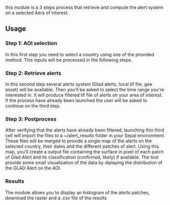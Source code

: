 this module is a 3 steps process that retrieve and compute the alert system on a selected Aera of interest.

## Usage

### Step 1: AOI selection
In this first step you need to select a country using one of the provided method. This inputs will be processed in the following steps.

### Step 2: Retrieve alerts

In this second step several alerts system (Glad alerts, local tif file, gee asset) will be available. Then you'll be asked to select the time range you're interested in. It will produce filtered tif file of alerts on your area of interest.
If the process have already been launched the user will be asked to continue on the third step.

### Step 3: Postprocess
After verifying that the alerts have already been filtered, launching this third cell will import the files to a ~/alert_results folder in your Sepal environment. These files will be merged to provide a single map of the alerts on the selected country, their dates and the different patches of alert. Using this map, you'll create a output file containing the surface in pixel of each patch of Glad Alert and its classification (confirmed, likely) if available. The tool provide some small visualisation of the data by diplaying the distribution of the GLAD Alert on the AOI.

### Results
The module allows you to display an histogram of the alerts patches, download the raster and a .csv file of the results